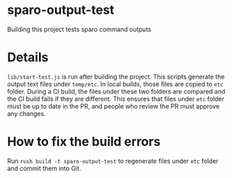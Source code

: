 # sparo-output-test

Building this project tests sparo command outputs

# Details

`lib/start-test.js` is run after building the project. This scripts generate the output text files under `temp/etc`. In local builds, those files are copied to `etc` folder. During a CI build, the files under these two folders are compared and the CI build fails if they are different. This ensures that files under `etc` folder must be up to date in the PR, and people who review the PR must approve any changes.

# How to fix the build errors

Run `rush build -t sparo-output-test` to regenerate files under `etc` folder and commit them into Git.